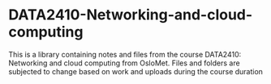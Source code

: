 # DATA2410-Networking-and-cloud-computing
This is a library containing notes and files from the course DATA2410: Networking and cloud computing from OsloMet. Files and folders are subjected to change based on work and uploads during the course duration
